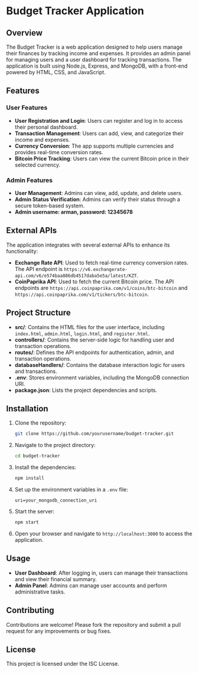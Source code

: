 # Budget Tracker Application

## Overview

The Budget Tracker is a web application designed to help users manage their finances by tracking income and expenses. It provides an admin panel for managing users and a user dashboard for tracking transactions. The application is built using Node.js, Express, and MongoDB, with a front-end powered by HTML, CSS, and JavaScript.

## Features

### User Features
- **User Registration and Login**: Users can register and log in to access their personal dashboard.
- **Transaction Management**: Users can add, view, and categorize their income and expenses.
- **Currency Conversion**: The app supports multiple currencies and provides real-time conversion rates.
- **Bitcoin Price Tracking**: Users can view the current Bitcoin price in their selected currency.

### Admin Features
- **User Management**: Admins can view, add, update, and delete users.
- **Admin Status Verification**: Admins can verify their status through a secure token-based system.
- **Admin username: arman, password: 12345678**

## External APIs

The application integrates with several external APIs to enhance its functionality:

- **Exchange Rate API**: Used to fetch real-time currency conversion rates. The API endpoint is `https://v6.exchangerate-api.com/v6/e574baa886db4517daba5e5a/latest/KZT`.
- **CoinPaprika API**: Used to fetch the current Bitcoin price. The API endpoints are `https://api.coinpaprika.com/v1/coins/btc-bitcoin` and `https://api.coinpaprika.com/v1/tickers/btc-bitcoin`.

## Project Structure

- **src/**: Contains the HTML files for the user interface, including `index.html`, `admin.html`, `login.html`, and `register.html`.
- **controllers/**: Contains the server-side logic for handling user and transaction operations.
- **routes/**: Defines the API endpoints for authentication, admin, and transaction operations.
- **databaseHandlers/**: Contains the database interaction logic for users and transactions.
- **.env**: Stores environment variables, including the MongoDB connection URI.
- **package.json**: Lists the project dependencies and scripts.

## Installation

1. Clone the repository:
   ```bash
   git clone https://github.com/yourusername/budget-tracker.git
   ```

2. Navigate to the project directory:
   ```bash
   cd budget-tracker
   ```

3. Install the dependencies:
   ```bash
   npm install
   ```

4. Set up the environment variables in a `.env` file:
   ```
   uri=your_mongodb_connection_uri
   ```

5. Start the server:
   ```bash
   npm start
   ```

6. Open your browser and navigate to `http://localhost:3000` to access the application.

## Usage

- **User Dashboard**: After logging in, users can manage their transactions and view their financial summary.
- **Admin Panel**: Admins can manage user accounts and perform administrative tasks.

## Contributing

Contributions are welcome! Please fork the repository and submit a pull request for any improvements or bug fixes.

## License

This project is licensed under the ISC License.